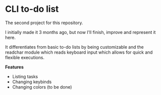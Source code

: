 # CLI to-do list

The second project for this repository.

I initially made it 3 months ago, but now I'll finish, improve and represent it here.

It differentiates from basic to-do lists by being customizable and the readchar module which reads keyboard input which allows for quick and flexible executions.

**Features**
- Listing tasks
- Changing keybinds
- Changing colors (to be done)